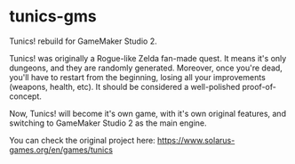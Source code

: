 # tunics-gms
Tunics! rebuild for GameMaker Studio 2.

Tunics! was originally a Rogue-like Zelda fan-made quest. It means it's only dungeons, and they are randomly generated. Moreover, once you're dead, you'll have to restart from the beginning, losing all your improvements (weapons, health, etc). It should be considered a well-polished proof-of-concept.

Now, Tunics! will become it's own game, with it's own original features, and switching to GameMaker Studio 2 as the main engine.

You can check the original project here: https://www.solarus-games.org/en/games/tunics

